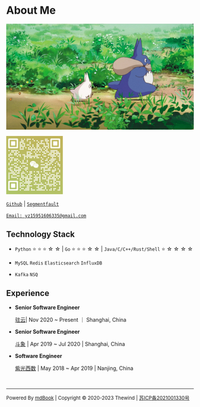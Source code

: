 # About Me

![cat](https://github.com/Kua-Fu/blog-book-images/blob/main/readme/readme.jpeg?raw=true)

![Kua_fu](https://github.com/Kua-Fu/blog-book-images/blob/main/readme/wechat_small.png?raw=true)

[`Github`](https://github.com/Kua-Fu) | [`Segmentfault`](https://segmentfault.com/u/yiquguanglingsan) 

[`Email: yz15951606335@gmail.com`](mailto:yz15951606335@gmail.com)


## Technology Stack

* `Python` ⭐ ⭐ ⭐ ☆ ☆ | `Go` ⭐ ⭐ ⭐ ☆ ☆ | `Java/C/C++/Rust/Shell` ⭐ ☆ ☆ ☆ ☆

* `MySQL` `Redis` `Elasticsearch` `InfluxDB` 

* `Kafka` `NSQ` 

## Experience

* **Senior Software Engineer**
  
  [驻云](https://guance.com/)| Nov 2020 ~ Present ｜ Shanghai, China
  
* **Senior Software Engineer**

  [斗象](https://www.tophant.com/) | Apr 2019 ~  Jul 2020 | Shanghai, China
  
* **Software Engineer**

  [紫光西数](http://www.uniswdc.com/content/web/index.htm) | May 2018 ~ Apr 2019 | Nanjing, China

&nbsp;
&nbsp;
&nbsp;

----

<font size="2"> Powered By [mdBook](https://rust-lang.github.io/mdBook/) | Copyright © 2020-2023 Thewind | [苏ICP备2021001330号](https://beian.miit.gov.cn/) </font>


